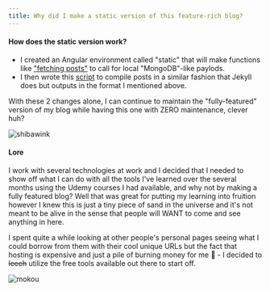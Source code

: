 ```yaml
---
title: Why did I make a static version of this feature-rich blog?
---
```

#### How does the static version work?
- I created an Angular environment called "static" that will make functions like ["fetching posts"](https://github.com/parklez/blog/commit/3077856fa84ce1a038bed5bfc336ef53b3615497#diff-09332a8008ef020b3debfe12146fc06830c396342256f440176e66ebe8863ca7) to call for local "MongoDB"-like paylods.
- I then wrote this [script](https://github.com/parklez/blog/commit/3077856fa84ce1a038bed5bfc336ef53b3615497#diff-b4129de25ae7aeb8dc1f859f0654702b1cacbcaec1d5fb9f50d562ce363a6c45) to compile posts in a similar fashion that Jekyll does but outputs in the format I mentioned above.

With these 2 changes alone, I can continue to maintain the "fully-featured" version of my blog while having this one with ZERO maintenance, clever huh?

![shibawink](https://cdn.frankerfacez.com/emoticon/224668/2)

#### Lore
I work with several technologies at work and I decided that I needed to show off what I can do with all the tools I've learned over the several months using the Udemy courses I had available, and why not by making a fully featured blog? Well that was great for putting my learning into fruition however I knew this is just a tiny piece of sand in the universe and it's not meant to be alive in the sense that people will WANT to come and see anything in here.

I spent quite a while looking at other people's personal pages seeing what I could borrow from them with their cool unique URLs but the fact that hosting is expensive and just a pile of burning money for me 💸 - I decided to ~~leech~~ utilize the free tools available out there to start off.

![mokou](https://cdn.frankerfacez.com/emoticon/248549/4)